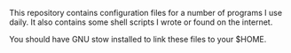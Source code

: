 This repository contains configuration files for a number of programs
I use daily. It also contains some shell scripts I wrote or found on
the internet.

You should have GNU stow installed to link these files to your $HOME.
